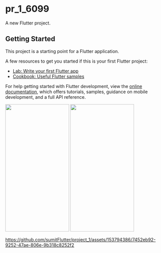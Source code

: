 # pr_1_6099

A new Flutter project.

## Getting Started

This project is a starting point for a Flutter application.

A few resources to get you started if this is your first Flutter project:

- [Lab: Write your first Flutter app](https://docs.flutter.dev/get-started/codelab)
- [Cookbook: Useful Flutter samples](https://docs.flutter.dev/cookbook)

For help getting started with Flutter development, view the
[online documentation](https://docs.flutter.dev/), which offers tutorials,
samples, guidance on mobile development, and a full API reference.
<p>
<img src="https://github.com/sumitFlutter/project_1/assets/153794386/f392dd3e-6310-4614-b517-487e93113392" height="400px" width="200px"/>
      
<img src="https://github.com/sumitFlutter/project_1/assets/153794386/7df6f366-79b6-4f09-877a-876504057" height="400px" width="200px"/>
  

https://github.com/sumitFlutter/project_1/assets/153794386/7452eb92-9252-47ae-806e-9b318c8252f2
</p>
